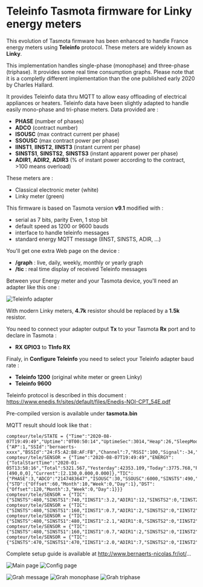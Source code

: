Teleinfo Tasmota firmware for Linky energy meters
=============

This evolution of Tasmota firmware has been enhanced to handle France energy meters using **Teleinfo** protocol. These meters are widely known as **Linky**.

This implementation handles single-phase (monophase) and three-phase (triphase). It provides some real time consumption graphs.
Please note that it is a completly different implementation than the one published early 2020 by Charles Hallard. 

It provides Teleinfo data thru MQTT to allow easy offloading of electrical appliances or heaters.
Teleinfo data have been slightly adapted to handle easily mono-phase and tri-phase meters.
Data provided are :
  * **PHASE** (number of phases)
  * **ADCO** (contract number)
  * **ISOUSC** (max contract current per phase) 
  * **SSOUSC** (max contract power per phase)
  * **IINST1**, **IINST2**, **IINST3** (instant current per phase)
  * **SINSTS1**, **SINSTS2**, **SINSTS3** (instant apparent power per phase)
  * **ADIR1**, **ADIR2**, **ADIR3** (% of instant power according to the contract, >100 means overload)
  
These meters are :
  * Classical electronic meter (white)
  * Linky meter (green)

This firmware is based on Tasmota version **v9.1** modified with :
  * serial as 7 bits, parity Even, 1 stop bit
  * default speed as 1200 or 9600 bauds
  * interface to handle teleinfo messages
  * standard energy MQTT message (IINST, SINSTS, ADIR, ...)

You'll get one extra Web page on the device :
  * **/graph** : live, daily, weekly, monthly or yearly graph
  * **/tic** : real time display of received Teleinfo messages

Between your Energy meter and your Tasmota device, you'll need an adapter like this one :

![Teleinfo adapter](https://raw.githubusercontent.com/NicolasBernaerts/tasmota/master/teleinfo/teleinfo-serial-adapter.png)

With modern Linky meters, **4.7k** resistor should be replaced by a **1.5k** resistor.

You need to connect your adapter output **Tx** to your Tasmota **Rx** port and to declare in Tasmota :
  * **RX GPIO3** to **TInfo RX**

Finaly, in **Configure Teleinfo** you need to select your Teleinfo adapter baud rate :
  * **Teleinfo 1200** (original white meter or green Linky)
  * **Teleinfo 9600**

Teleinfo protocol is described in this document : https://www.enedis.fr/sites/default/files/Enedis-NOI-CPT_54E.pdf

Pre-compiled version is available under **tasmota.bin**

MQTT result should look like that :

    compteur/tele/STATE = {"Time":"2020-08-07T19:49:49","Uptime":"0T00:50:14","UptimeSec":3014,"Heap":26,"SleepMode":"Dynamic","Sleep":50,"LoadAvg":19,"MqttCount":1,"POWER":"OFF","Wifi":{"AP":1,"SSId":"bernaerts-xxxx","BSSId":"24:F5:A2:B8:AF:FB","Channel":7,"RSSI":100,"Signal":-34,"LinkCount":1,"Downtime":"0T00:00:08"}}
    compteur/tele/SENSOR = {"Time":"2020-08-07T19:49:49","ENERGY":{"TotalStartTime":"2020-01-05T13:58:16","Total":5321.567,"Yesterday":42353.109,"Today":3775.768,"Period":376,"Power":[490,0,0],"Current":[2.130,0.000,0.000]},"TIC":{"PHASE":3,"ADCO":"2147483647","ISOUSC":30,"SSOUSC":6000,"SINSTS":490,"SINSTS1":490,"IINST1":2.1,"ADIR1":8,"SINSTS2":0,"IINST2":0.0,"ADIR2":0,"SINSTS3":0,"IINST3":0.0,"ADIR3":0},"Timezone":{"STD":{"Offset":60,"Month":10,"Week":0,"Day":1},"DST":{"Offset":120,"Month":3,"Week":0,"Day":1}}}
    compteur/tele/SENSOR = {"TIC":{"SINSTS":480,"SINSTS1":740,"IINST1":3.2,"ADIR1":12,"SINSTS2":0,"IINST2":0.0,"ADIR2":0,"SINSTS3":0,"IINST3":0.0,"ADIR3":0}}
    compteur/tele/SENSOR = {"TIC":{"SINSTS":480,"SINSTS1":160,"IINST1":0.7,"ADIR1":2,"SINSTS2":0,"IINST2":0.0,"ADIR2":0,"SINSTS3":320,"IINST3":1.4,"ADIR3":5}}
    compteur/tele/SENSOR = {"TIC":{"SINSTS":480,"SINSTS1":480,"IINST1":2.1,"ADIR1":8,"SINSTS2":0,"IINST2":0.0,"ADIR2":0,"SINSTS3":0,"IINST3":0.0,"ADIR3":0}}
    compteur/tele/SENSOR = {"TIC":{"SINSTS":480,"SINSTS1":160,"IINST1":0.7,"ADIR1":2,"SINSTS2":0,"IINST2":0.0,"ADIR2":0,"SINSTS3":320,"IINST3":1.4,"ADIR3":5}}
    compteur/tele/SENSOR = {"TIC":{"SINSTS":470,"SINSTS1":470,"IINST1":2.0,"ADIR1":7,"SINSTS2":0,"IINST2":0.0,"ADIR2":0,"SINSTS3":0,"IINST3":0.0,"ADIR3":0}}


Complete setup guide is available at http://www.bernaerts-nicolas.fr/iot/...

![Main page](https://raw.githubusercontent.com/NicolasBernaerts/tasmota/master/teleinfo/tasmota-teleinfo-main.png)   ![Config page](https://raw.githubusercontent.com/NicolasBernaerts/tasmota/master/teleinfo/tasmota-teleinfo-config.png)

![Grah message](https://raw.githubusercontent.com/NicolasBernaerts/tasmota/master/teleinfo/tasmota-teleinfo-message.png)   ![Grah monophase](https://raw.githubusercontent.com/NicolasBernaerts/tasmota/master/teleinfo/tasmota-teleinfo-graph.png)   ![Grah triphase](https://raw.githubusercontent.com/NicolasBernaerts/tasmota/master/teleinfo/tasmota-teleinfo-graph-triphase.png)
